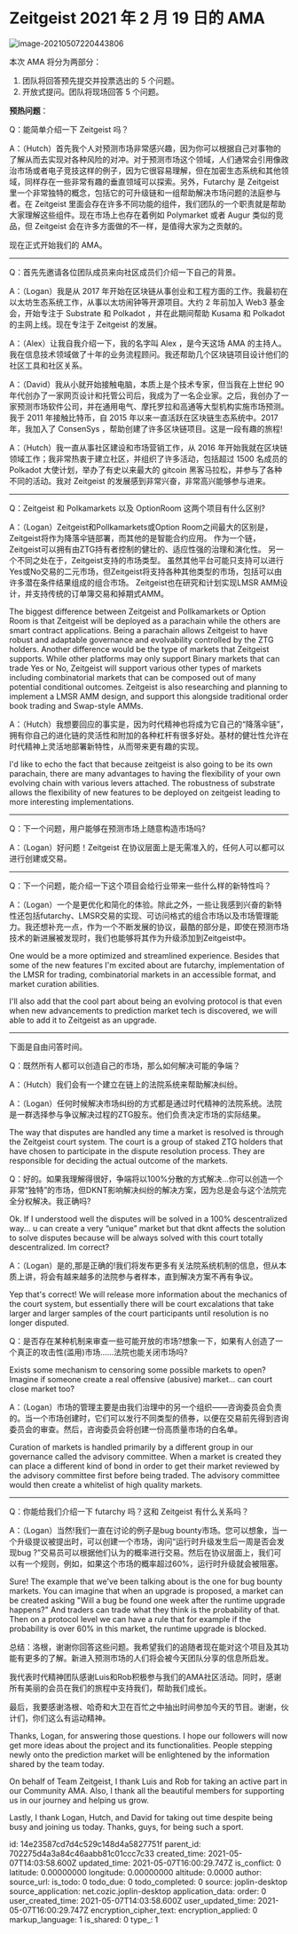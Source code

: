 # Zeitgeist 2021 年 2 月 19 日的 AMA

![image-20210507220443806](https://raw.githubusercontent.com/Whisker17/ImageStoreService/main/20210507220445.png)

本次 AMA 将分为两部分：

1. 团队将回答预先提交并投票选出的 5 个问题。
2. 开放式提问。团队将现场回答 5 个问题。

**预热问题**：

Q：能简单介绍一下 Zeitgeist 吗？

A：（Hutch）首先我个人对预测市场非常感兴趣，因为你可以根据自己对事物的了解从而去实现对各种风险的对冲。对于预测市场这个领域，人们通常会引用像政治市场或者电子竞技这样的例子，因为它很容易理解，但在加密生态系统和其他领域，同样存在一些非常有趣的垂直领域可以探索。另外，Futarchy 是 Zeitgeist 里一个非常独特的概念，包括它的可升级链和一组帮助解决市场问题的法庭参与者。在 Zeitgeist 里面会存在许多不同功能的组件，我们团队的一个职责就是帮助大家理解这些组件。现在市场上也存在着例如 Polymarket 或者 Augur 类似的竞品，但 Zeitgeist 会在许多方面做的不一样，是值得大家为之贡献的。

现在正式开始我们的 AMA。

------

Q：首先先邀请各位团队成员来向社区成员们介绍一下自己的背景。

A：（Logan）我是从 2017 年开始在区块链从事创业和工程方面的工作。我最初在以太坊生态系统工作，从事以太坊闹钟等开源项目。大约 2 年前加入 Web3  基金会，开始专注于 Substrate 和 Polkadot ，并在此期间帮助 Kusama 和 Polkadot 的主网上线。现在专注于 Zeitgeist 的发展。

A：（Alex）让我自我介绍一下，我的名字叫 Alex ，是今天这场 AMA 的主持人。我在信息技术领域做了十年的业务流程顾问。我还帮助几个区块链项目设计他们的社区工具和社区关系。

A：（David）我从小就开始接触电脑，本质上是个技术专家，但当我在上世纪 90 年代创办了一家网页设计和托管公司后，我成为了一名企业家。之后，我创办了一家预测市场软件公司，并在通用电气、摩托罗拉和高通等大型机构实施市场预测。我于 2011 年接触比特币，自 2015 年以来一直活跃在区块链生态系统中。2017 年，我加入了 ConsenSys ，帮助创建了许多区块链项目。这是一段有趣的旅程!

A：（Hutch）我一直从事社区建设和市场营销工作，从 2016 年开始我就在区块链领域工作；我非常热衷于建立社区，并组织了许多活动，包括超过 1500 名成员的 Polkadot 大使计划，举办了有史以来最大的 gitcoin 黑客马拉松，并参与了各种不同的活动。我对 Zeitgeist 的发展感到非常兴奋，非常高兴能够参与进来。

------

Q：Zeitgeist 和 Polkamarkets 以及 OptionRoom 这两个项目有什么区别?

A：（Logan）Zeitgeist和Pollkamarkets或Option Room之间最大的区别是，Zeitgeist将作为降落伞链部署，而其他的是智能合约应用。
作为一个链，Zeitgeist可以拥有由ZTG持有者控制的健壮的、适应性强的治理和演化性。
另一个不同之处在于，Zeitgeist支持的市场类型。
虽然其他平台可能只支持可以进行Yes或No交易的二元市场，但Zeitgeist将支持各种其他类型的市场，包括可以由许多潜在条件结果组成的组合市场。
Zeitgeist也在研究和计划实现LMSR AMM设计，并支持传统的订单簿交易和掉期式AMM。

The biggest difference between Zeitgeist and Pollkamarkets or Option Room is that Zeitgeist will be deployed as a parachain while the others are smart contract applications. Being a parachain allows Zeitgeist to have robust and adaptable governance and evolvability controlled by the ZTG holders. Another difference would be the type of markets that Zeitgeist supports. While other platforms may only support Binary markets that can trade Yes or No, Zeitgeist will support various other types of markets including combinatorial markets that can be composed out of many potential conditional outcomes. Zeitgeist is also researching and planning to implement a LMSR AMM design, and support this alongside traditional order book trading and Swap-style AMMs.

A：（Hutch）我想要回应的事实是，因为时代精神也将成为它自己的“降落伞链”，拥有你自己的进化链的灵活性和附加的各种杠杆有很多好处。基材的健壮性允许在时代精神上灵活地部署新特性，从而带来更有趣的实现。

I'd like to echo the fact that because zeitgeist is also going to be its own parachain, there are many advantages to having the flexibility of your own evolving chain with various levers attached. The robustness of substrate allows the flexibility of new features to be deployed on zeitgeist leading to more interesting implementations.

------

Q：下一个问题，用户能够在预测市场上随意构造市场吗?

A：（Logan）好问题！Zeitgeist 在协议层面上是无需准入的，任何人可以都可以进行创建或交易。

------

Q：下一个问题，能介绍一下这个项目会给行业带来一些什么样的新特性吗？

A：（Logan）一个是更优化和简化的体验。除此之外，一些让我感到兴奋的新特性还包括futarchy、LMSR交易的实现、可访问格式的组合市场以及市场管理能力。我还想补充一点，作为一个不断发展的协议，最酷的部分是，即使在预测市场技术的新进展被发现时，我们也能够将其作为升级添加到Zeitgeist中。

One would be a more optimized and streamlined experience. Besides that some of the new features I'm excited about are futarchy, implementation of the LMSR for trading, combinatorial markets in an accessible format, and market curation abilities.

I'll also add that the cool part about being an evolving protocol is that even when new advancements to prediction market tech is discovered, we will able to add it to Zeitgeist as an upgrade.

------

下面是自由问答时间。

Q：既然所有人都可以创造自己的市场，那么如何解决可能的争端？

A：（Hutch）我们会有一个建立在链上的法院系统来帮助解决纠纷。

A：（Logan）任何时候解决市场纠纷的方式都是通过时代精神的法院系统。法院是一群选择参与争议解决过程的ZTG股东。他们负责决定市场的实际结果。

The way that disputes are handled any time a market is resolved is through the Zeitgeist court system. The court is a group of staked ZTG holders that have chosen to participate in the dispute resolution process. They are responsible for deciding the actual outcome of the markets.

Q：好的。如果我理解得很好，争端将以100%分散的方式解决…你可以创造一个非常“独特”的市场，但DKNT影响解决纠纷的解决方案，因为总是会与这个法院完全分权解决。我正确吗?

Ok. If I understood well the disputes will be solved in a 100% descentralized way... u can create a very “unique” market but that dknt affects the solution to solve disputes because will be always solved with this court totally descentralized. Im correct?

A：（Logan）是的,那是正确的!我们将发布更多有关法院系统机制的信息，但从本质上讲，将会有越来越多的法院参与者样本，直到解决方案不再有争议。

Yep that's correct! We will release more information about the mechanics of the court system, but essentially there will be court excalations that take larger and larger samples of the court participants until resolution is no longer disputed.

Q：是否存在某种机制来审查一些可能开放的市场?想象一下，如果有人创造了一个真正的攻击性(滥用)市场……法院也能关闭市场吗?

Exists some mechanism to censoring some possible markets to open? Imagine if someone create a real offensive (abusive) market... can court close market too?

A：（Logan）市场的管理主要是由我们治理中的另一个组织——咨询委员会负责的。当一个市场创建时，它们可以发行不同类型的债券，以便在交易前先得到咨询委员会的审查。然后，咨询委员会将创建一份高质量市场的白名单。

Curation of markets is handled primarily by a different group in our governance called the advisory committee. When a market is created they can place a different kind of bond in order to get their market reviewed by the advisory committee first before being traded. The advisory committee would then create a whitelist of high quality markets.

------

Q：你能给我们介绍一下 futarchy 吗？这和 Zeitgeist 有什么关系吗？

A：（Logan）当然!我们一直在讨论的例子是bug bounty市场。您可以想象，当一个升级提议被提出时，可以创建一个市场，询问“运行时升级发生后一周是否会发现bug ?”交易员可以根据他们认为的概率进行交易。然后在协议层面上，我们可以有一个规则，例如，如果这个市场的概率超过60%，运行时升级就会被阻塞。

Sure! The example that we've been talking about is the one for bug bounty markets. You can imagine that when an upgrade is proposed, a market can be created asking "Will a bug be found one week after the runtime upgrade happens?" And traders can trade what they think is the probability of that. Then on a protocol level we can have a rule that for example if the probability is over 60% in this market, the runtime upgrade is blocked.

总结：洛根，谢谢你回答这些问题。我希望我们的追随者现在能对这个项目及其功能有更多的了解。新进入预测市场的人们将会被今天团队分享的信息所启发。

我代表时代精神团队感谢Luis和Rob积极参与我们的AMA社区活动。同时，感谢所有美丽的会员在我们的旅程中支持我们，帮助我们成长。

最后，我要感谢洛根、哈奇和大卫在百忙之中抽出时间参加今天的节目。谢谢，伙计们，你们这么有运动精神。

Thanks, Logan, for answering those questions. I hope our followers will now get more ideas about the project and its functionalities. People stepping newly onto the prediction market will be enlightened by the information shared by the team today. 

On behalf of Team Zeitgeist, I thank Luis and Rob for taking an active part in our Community AMA. Also, I thank all the beautiful members for supporting us in our journey and helping us grow.

Lastly, I thank Logan, Hutch, and David for taking out time despite being busy and joining us today. Thanks, guys, for being such a sport.

id: 14e23587cd7d4c529c148d4a5827751f
parent_id: 702275d4a3a84c46aabb81c01ccc7c33
created_time: 2021-05-07T14:03:58.600Z
updated_time: 2021-05-07T16:00:29.747Z
is_conflict: 0
latitude: 0.00000000
longitude: 0.00000000
altitude: 0.0000
author: 
source_url: 
is_todo: 0
todo_due: 0
todo_completed: 0
source: joplin-desktop
source_application: net.cozic.joplin-desktop
application_data: 
order: 0
user_created_time: 2021-05-07T14:03:58.600Z
user_updated_time: 2021-05-07T16:00:29.747Z
encryption_cipher_text: 
encryption_applied: 0
markup_language: 1
is_shared: 0
type_: 1